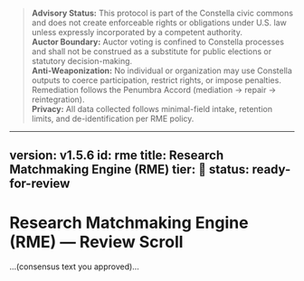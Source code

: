 > **Advisory Status:** This protocol is part of the Constella civic commons and does not create enforceable rights or obligations under U.S. law unless expressly incorporated by a competent authority.  
> **Auctor Boundary:** Auctor voting is confined to Constella processes and shall not be construed as a substitute for public elections or statutory decision-making.  
> **Anti-Weaponization:** No individual or organization may use Constella outputs to coerce participation, restrict rights, or impose penalties. Remediation follows the Penumbra Accord (mediation → repair → reintegration).  
> **Privacy:** All data collected follows minimal-field intake, retention limits, and de-identification per RME policy.

---
version: v1.5.6
id: rme
title: Research Matchmaking Engine (RME)
tier: 🧭
status: ready-for-review
---
# Research Matchmaking Engine (RME) — Review Scroll
…(consensus text you approved)…
